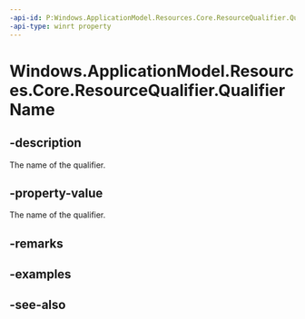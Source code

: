 ```yaml
---
-api-id: P:Windows.ApplicationModel.Resources.Core.ResourceQualifier.QualifierName
-api-type: winrt property
---
```


<!-- Property syntax
public string QualifierName { get; }
-->

# Windows.ApplicationModel.Resources.Core.ResourceQualifier.QualifierName

## -description
The name of the qualifier.

## -property-value
The name of the qualifier.

## -remarks

## -examples

## -see-also
